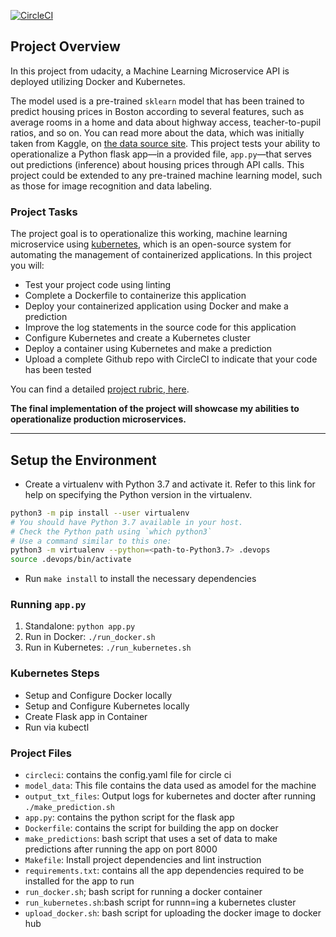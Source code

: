 [![CircleCI](https://dl.circleci.com/status-badge/img/gh/Chinasaram/project-ml-microservice-kubernetes/tree/main.svg?style=svg)](https://dl.circleci.com/status-badge/redirect/gh/Chinasaram/project-ml-microservice-kubernetes/tree/main)

## Project Overview

In this project from udacity, a Machine Learning Microservice API is deployed utilizing Docker and Kubernetes. 

The model used is a pre-trained `sklearn` model that has been trained to predict housing prices in Boston according to several features, such as average rooms in a home and data about highway access, teacher-to-pupil ratios, and so on. You can read more about the data, which was initially taken from Kaggle, on [the data source site](https://www.kaggle.com/c/boston-housing). This project tests your ability to operationalize a Python flask app—in a provided file, `app.py`—that serves out predictions (inference) about housing prices through API calls. This project could be extended to any pre-trained machine learning model, such as those for image recognition and data labeling.

### Project Tasks

The project goal is to operationalize this working, machine learning microservice using [kubernetes](https://kubernetes.io/), which is an open-source system for automating the management of containerized applications. In this project you will:
* Test your project code using linting
* Complete a Dockerfile to containerize this application
* Deploy your containerized application using Docker and make a prediction
* Improve the log statements in the source code for this application
* Configure Kubernetes and create a Kubernetes cluster
* Deploy a container using Kubernetes and make a prediction
* Upload a complete Github repo with CircleCI to indicate that your code has been tested

You can find a detailed [project rubric, here](https://review.udacity.com/#!/rubrics/2576/view).

**The final implementation of the project will showcase my abilities to operationalize production microservices.**

---

## Setup the Environment

* Create a virtualenv with Python 3.7 and activate it. Refer to this link for help on specifying the Python version in the virtualenv. 
```bash
python3 -m pip install --user virtualenv
# You should have Python 3.7 available in your host. 
# Check the Python path using `which python3`
# Use a command similar to this one:
python3 -m virtualenv --python=<path-to-Python3.7> .devops
source .devops/bin/activate
```
* Run `make install` to install the necessary dependencies

### Running `app.py`

1. Standalone:  `python app.py`
2. Run in Docker:  `./run_docker.sh`
3. Run in Kubernetes:  `./run_kubernetes.sh`

### Kubernetes Steps

* Setup and Configure Docker locally
* Setup and Configure Kubernetes locally
* Create Flask app in Container
* Run via kubectl

### Project Files
* `circleci`: contains the config.yaml file for circle ci
* `model_data`: This file contains the data used as amodel for the machine
* `output_txt_files`: Output logs for kubernetes and docter after running `./make_prediction.sh`
* `app.py`: contains the python script for the flask app
* `Dockerfile`: contains the script for building the app on docker
* `make_predictions`: bash script that uses a set of data to make predictions after running the app on port 8000
* `Makefile`: Install project dependencies and lint instruction
* `requirements.txt`: contains all the app dependencies required to be installed for the app to run
* `run_docker.sh`; bash script for running a docker container
* `run_kubernetes.sh`:bash script for runnn=ing a kubernetes cluster
* `upload_docker.sh`: bash script for uploading the docker image to docker hub
